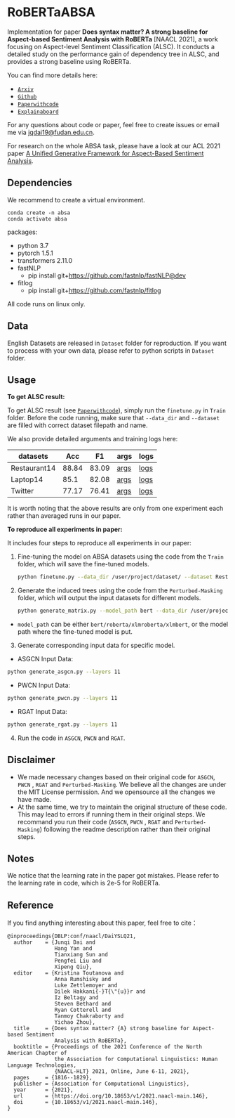 # RoBERTaABSA

Implementation for paper **Does syntax matter? A strong baseline for Aspect-based Sentiment Analysis with RoBERTa** [NAACL 2021], a work focusing on Aspect-level Sentiment Classification (ALSC). It conducts a detailed study on the performance gain of dependency tree in ALSC, and provides a strong baseline using RoBERTa.

You can find more details here:

- [`Arxiv`](https://arxiv.org/abs/2104.04986)
- [`Github`](https://github.com/ROGERDJQ/RoBERTaABSA)
- [`Paperwithcode`](https://www.paperswithcode.com/paper/does-syntax-matter-a-strong-baseline-for)
- [`Explainaboard`](http://explainaboard.nlpedia.ai/leaderboard/task-absa/)

For any questions about code or paper, feel free to create issues or email me via jqdai19@fudan.edu.cn.

For research on the whole ABSA task, please have a look at our ACL 2021 paper [A Unified Generative Framework for Aspect-Based Sentiment Analysis](https://arxiv.org/abs/2106.04300).

## Dependencies

We recommend to create a virtual environment.

```
conda create -n absa
conda activate absa
```

packages:

- python 3.7
- pytorch 1.5.1
- transformers 2.11.0
- fastNLP
  - pip install git+https://github.com/fastnlp/fastNLP@dev
- fitlog
  - pip install git+https://github.com/fastnlp/fitlog

All code runs on linux only.

## Data

English Datasets are released in `Dataset` folder for reproduction. If you want to process with your own data, please refer to python scripts in `Dataset` folder.

## Usage

**To get ALSC result:**

To get ALSC result (see [`Paperwithcode`](https://www.paperswithcode.com/paper/does-syntax-matter-a-strong-baseline-for)), simply run the `finetune.py` in `Train` folder. Before the code running, make sure that `--data_dir` and `--dataset` are filled with correct dataset filepath and name.

We also provide detailed arguments and training logs here:

| datasets     | Acc   | F1    | args                                                                           | logs                                                                           |
| ------------ | ----- | ----- | ------------------------------------------------------------------------------ | ------------------------------------------------------------------------------ |
| Restaurant14 | 88.84 | 83.09 | [args](https://github.com/ROGERDJQ/RoBERTaABSA/blob/main/Train/exps/rest_args) | [logs](https://github.com/ROGERDJQ/RoBERTaABSA/blob/main/Train/exps/rest_logs) |
| Laptop14     | 85.1  | 82.08 | [args](https://github.com/ROGERDJQ/RoBERTaABSA/blob/main/Train/exps/lap_args)  | [logs](https://github.com/ROGERDJQ/RoBERTaABSA/blob/main/Train/exps/lap_logs)  |
| Twitter      | 77.17 | 76.41 | [args](https://github.com/ROGERDJQ/RoBERTaABSA/blob/main/Train/exps/twi_args)  | [logs](https://github.com/ROGERDJQ/RoBERTaABSA/blob/main/Train/exps/twi_logs)  |

It is worth noting that the above results are only from one experiment each rather than averaged runs in our paper.

**To reproduce all experiments in paper:**

It includes four steps to reproduce all experiments in our paper:

1. Fine-tuning the model on ABSA datasets using the code from the `Train` folder, which will save the fine-tuned models.


    ```bash
    python finetune.py --data_dir /user/project/dataset/ --dataset Restaurant
    ```

2. Generate the induced trees using the code from the `Perturbed-Masking` folder, which will output the input datasets for different models.


    ```bash
    python generate_matrix.py --model_path bert --data_dir /user/project/dataset/ --dataset Restaurant
    ```

- `model_path` can be either `bert/roberta/xlmroberta/xlmbert`, or the model path where the fine-tuned model is put.

3. Generate corresponding input data for specific model.

- ASGCN Input Data:

```bash
python generate_asgcn.py --layers 11
```

- PWCN Input Data:

```bash
python generate_pwcn.py --layers 11
```

- RGAT Input Data:

```bash
python generate_rgat.py --layers 11
```

4. Run the code in `ASGCN`, `PWCN` and `RGAT`.

## Disclaimer

- We made necessary changes based on their original code for `ASGCN`, `PWCN` , `RGAT` and `Perturbed-Masking`. We believe all the changes are under the MIT License permission. And we opensource all the changes we have made.
- At the same time, we try to maintain the original structure of these code. This may lead to errors if running them in their original steps. We recommand you run their code (`ASGCN`, `PWCN` , `RGAT` and `Perturbed-Masking`) following the readme description rather than their original steps.

## Notes

We notice that the learning rate in the paper got mistakes. Please refer to the learning rate in code, which is 2e-5 for RoBERTa.

## Reference

If you find anything interesting about this paper, feel free to cite：

```
@inproceedings{DBLP:conf/naacl/DaiYSLQ21,
  author    = {Junqi Dai and
               Hang Yan and
               Tianxiang Sun and
               Pengfei Liu and
               Xipeng Qiu},
  editor    = {Kristina Toutanova and
               Anna Rumshisky and
               Luke Zettlemoyer and
               Dilek Hakkani{-}T{\"{u}}r and
               Iz Beltagy and
               Steven Bethard and
               Ryan Cotterell and
               Tanmoy Chakraborty and
               Yichao Zhou},
  title     = {Does syntax matter? {A} strong baseline for Aspect-based Sentiment
               Analysis with RoBERTa},
  booktitle = {Proceedings of the 2021 Conference of the North American Chapter of
               the Association for Computational Linguistics: Human Language Technologies,
               {NAACL-HLT} 2021, Online, June 6-11, 2021},
  pages     = {1816--1829},
  publisher = {Association for Computational Linguistics},
  year      = {2021},
  url       = {https://doi.org/10.18653/v1/2021.naacl-main.146},
  doi       = {10.18653/v1/2021.naacl-main.146},
}
```
